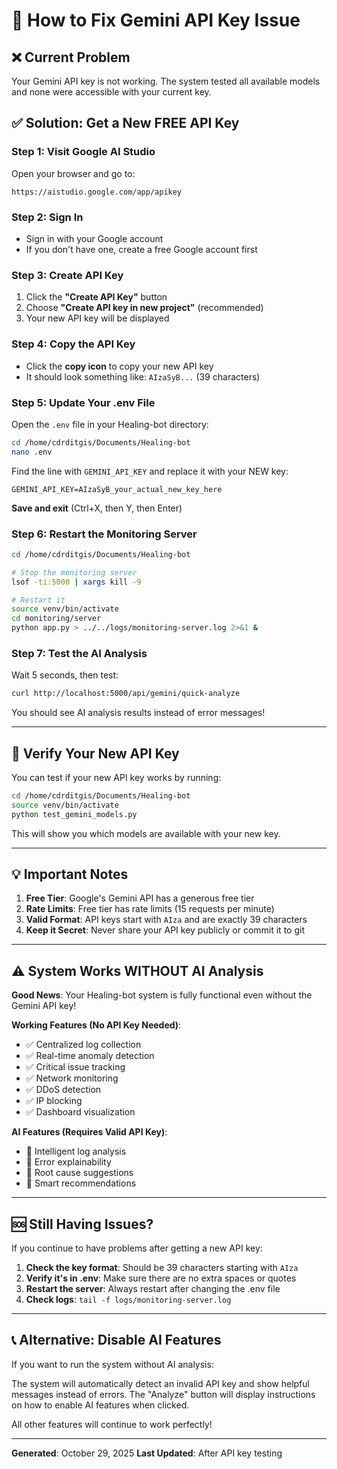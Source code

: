 # 🔑 How to Fix Gemini API Key Issue

## ❌ Current Problem

Your Gemini API key is not working. The system tested all available models and none were accessible with your current key.

## ✅ Solution: Get a New FREE API Key

### Step 1: Visit Google AI Studio
Open your browser and go to:
```
https://aistudio.google.com/app/apikey
```

### Step 2: Sign In
- Sign in with your Google account
- If you don't have one, create a free Google account first

### Step 3: Create API Key
1. Click the **"Create API Key"** button
2. Choose **"Create API key in new project"** (recommended)
3. Your new API key will be displayed

### Step 4: Copy the API Key
- Click the **copy icon** to copy your new API key
- It should look something like: `AIzaSyB...` (39 characters)

### Step 5: Update Your .env File

Open the `.env` file in your Healing-bot directory:
```bash
cd /home/cdrditgis/Documents/Healing-bot
nano .env
```

Find the line with `GEMINI_API_KEY` and replace it with your NEW key:
```env
GEMINI_API_KEY=AIzaSyB_your_actual_new_key_here
```

**Save and exit** (Ctrl+X, then Y, then Enter)

### Step 6: Restart the Monitoring Server

```bash
cd /home/cdrditgis/Documents/Healing-bot

# Stop the monitoring server
lsof -ti:5000 | xargs kill -9

# Restart it
source venv/bin/activate
cd monitoring/server
python app.py > ../../logs/monitoring-server.log 2>&1 &
```

### Step 7: Test the AI Analysis

Wait 5 seconds, then test:
```bash
curl http://localhost:5000/api/gemini/quick-analyze
```

You should see AI analysis results instead of error messages!

---

## 🧪 Verify Your New API Key

You can test if your new API key works by running:
```bash
cd /home/cdrditgis/Documents/Healing-bot
source venv/bin/activate
python test_gemini_models.py
```

This will show you which models are available with your new key.

---

## 💡 Important Notes

1. **Free Tier**: Google's Gemini API has a generous free tier
2. **Rate Limits**: Free tier has rate limits (15 requests per minute)
3. **Valid Format**: API keys start with `AIza` and are exactly 39 characters
4. **Keep it Secret**: Never share your API key publicly or commit it to git

---

## ⚠️ System Works WITHOUT AI Analysis

**Good News**: Your Healing-bot system is fully functional even without the Gemini API key!

**Working Features (No API Key Needed)**:
- ✅ Centralized log collection
- ✅ Real-time anomaly detection  
- ✅ Critical issue tracking
- ✅ Network monitoring
- ✅ DDoS detection
- ✅ IP blocking
- ✅ Dashboard visualization

**AI Features (Requires Valid API Key)**:
- 🤖 Intelligent log analysis
- 🤖 Error explainability
- 🤖 Root cause suggestions
- 🤖 Smart recommendations

---

## 🆘 Still Having Issues?

If you continue to have problems after getting a new API key:

1. **Check the key format**: Should be 39 characters starting with `AIza`
2. **Verify it's in .env**: Make sure there are no extra spaces or quotes
3. **Restart the server**: Always restart after changing the .env file
4. **Check logs**: `tail -f logs/monitoring-server.log`

---

## 📞 Alternative: Disable AI Features

If you want to run the system without AI analysis:

The system will automatically detect an invalid API key and show helpful messages instead of errors. The "Analyze" button will display instructions on how to enable AI features when clicked.

All other features will continue to work perfectly!

---

**Generated**: October 29, 2025
**Last Updated**: After API key testing


